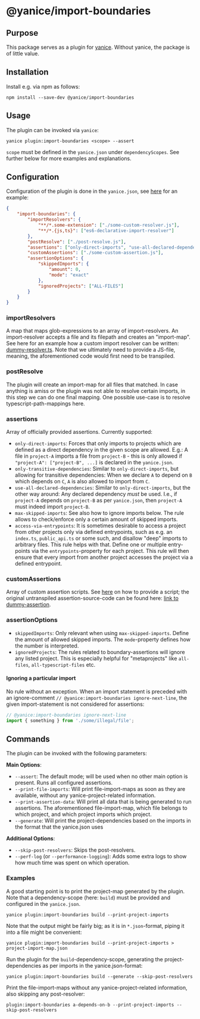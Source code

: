 # @yanice/import-boundaries

## Purpose

This package serves as a plugin for [yanice](https://www.npmjs.com/package/yanice).
Without yanice, the package is of little value.

## Installation

Install e.g. via npm as follows:

```
npm install --save-dev @yanice/import-boundaries
```

## Usage

The plugin can be invoked via `yanice`:

```
yanice plugin:import-boundaries <scope> --assert
```

`scope` must be defined in the `yanice.json` under `dependencyScopes`. See further below for more examples and explanations.

## Configuration

Configuration of the plugin is done in the `yanice.json`, see [here](https://github.com/abuob/yanice/blob/master/integration-tests/test-project/yanice.json) for an example:

```json
{
    "import-boundaries": {
        "importResolvers": {
            "**/*.some-extension": ["./some-custom-resolver.js"],
            "**/*.{js,ts}": ["es6-declarative-import-resolver"]
        },
        "postResolve": ["./post-resolve.js"],
        "assertions": ["only-direct-imports", "use-all-declared-dependencies"],
        "customAssertions": ["./some-custom-assertion.js"],
        "assertionOptions": {
            "skippedImports": {
                "amount": 0,
                "mode": "exact"
            },
            "ignoredProjects": ["ALL-FILES"]
        }
    }
}
```

### importResolvers

A map that maps glob-expressions to an array of import-resolvers.
An import-resolver accepts a file and its filepath and creates an "import-map".
See here for an example how a custom import resolver can be written: [dummy-resolver.ts](https://github.com/abuob/yanice/blob/master/integration-tests/test-project/custom-scripts/dummy-resolver.ts).
Note that we ultimately need to provide a JS-file, meaning, the aforementioned code would first need to be transpiled.

### postResolve

The plugin will create an import-map for all files that matched.
In case anything is amiss or the plugin was not able to resolve certain imports, in this step we can do one final mapping.
One possible use-case is to resolve typescript-path-mappings here.

### assertions

Array of officially provided assertions. Currently supported:

-   `only-direct-imports`: Forces that only imports to projects which are defined as a direct dependency in the given scope are allowed. E.g.: A file in `project-A` imports a file from `project-B` - this is only allowed if `"project-A": ["project-B", ...]` is declared in the `yanice.json`.
-   `only-transitive-dependencies`: Similar to `only-direct-imports`, but allowing for transitive dependencies: When we declare `A` to depend on `B` which depends on `C`, `A` is also allowed to import from `C`.
-   `use-all-declared-dependencies`: Similar to `only-direct-imports`, but the other way around: Any declared dependency _must_ be used. I.e., if `project-A` depends on `project-B` as per `yanice.json`, then `project-A` must indeed import `project-B`.
-   `max-skipped-imports`: See also how to ignore imports below. The rule allows to check/enforce only a certain amount of skipped imports.
-   `access-via-entrypoints`: It is sometimes desirable to access a project from other projects only via defined entrypoints, such as e.g. an `index.ts`, `public_api.ts` or some such, and disallow "deep" imports to arbitrary files.
    This rule helps with that. Define one or multiple entry-points via the `entrypoints`-property for each project. This rule will then ensure that every import from another project accesses the project via a defined entrypoint.

### customAssertions

Array of custom assertion scripts. See [here](https://github.com/abuob/yanice/blob/master/integration-tests/test-project/yanice.json#L18) on how to provide a script;
the original untranspiled assertion-source-code can be found here: [link to dummy-assertion](https://github.com/abuob/yanice/blob/master/integration-tests/test-project/custom-scripts/dummy-assertion.ts).

### assertionOptions

-   `skippedImports`: Only relevant when using `max-skipped-imports`. Define the amount of allowed skipped imports. The `mode`-property defines how the number is interpreted.
-   `ignoredProjects`: The rules related to boundary-assertions will ignore any listed project. This is especially helpful for "metaprojects" like `all-files`, `all-typescript-files` etc.

#### Ignoring a particular import

No rule without an exception.
When an import statement is preceded with an ignore-comment `// @yanice:import-boundaries ignore-next-line`, the given import-statement is not considered for assertions:

```typescript
// @yanice:import-boundaries ignore-next-line
import { something } from './some/illegal/file';
```

## Commands

The plugin can be invoked with the following parameters:

**Main Options**:

-   `--assert`: The default mode; will be used when no other main option is present. Runs all configured assertions.
-   `--print-file-imports`: Will print file-import-maps as soon as they are available, without any yanice-project-related information.
-   `--print-assertion-data`: Will print all data that is being generated to run assertions.
    The aforementioned file-import-map, which file belongs to which project, and which project imports which project.
-   `--generate`: Will print the project-dependencies based on the imports in the format that the yanice.json uses

**Additional Options**:

-   `--skip-post-resolvers`: Skips the post-resolvers.
-   `--perf-log` (or `--performance-logging`): Adds some extra logs to show how much time was spent on which operation.

### Examples

A good starting point is to print the project-map generated by the plugin.
Note that a dependency-scope (here: `build`) must be provided and configured in the `yanice.json`.

```
yanice plugin:import-boundaries build --print-project-imports
```

Note that the output might be fairly big; as it is in `*.json`-format, piping it into a file might be convenient:

```
yanice plugin:import-boundaries build --print-project-imports > project-import-map.json
```

Run the plugin for the `build`-dependency-scope, generating
the project-dependencies as per imports in the yanice.json-format:

```
yanice plugin:import-boundaries build --generate --skip-post-resolvers
```

Print the file-import-maps without any yanice-project-related information, also skipping any post-resolver:

```
plugin:import-boundaries a-depends-on-b --print-project-imports --skip-post-resolvers
```
